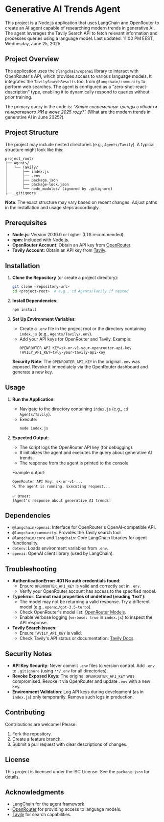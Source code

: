 # Generative AI Trends Agent

This project is a Node.js application that uses LangChain and OpenRouter to create an AI agent capable of researching modern trends in generative AI. The agent leverages the Tavily Search API to fetch relevant information and processes queries using a language model. Last updated: 11:00 PM EEST, Wednesday, June 25, 2025.

## Project Overview

The application uses the `@langchain/openai` library to interact with OpenRouter's API, which provides access to various language models. It integrates the `TavilySearchResults` tool from `@langchain/community` to perform web searches. The agent is configured as a "zero-shot-react-description" type, enabling it to dynamically respond to queries without prior training.

The primary query in the code is: *"Какие современные тренды в области генеративного ИИ в июне 2025 году?"* (What are the modern trends in generative AI in June 2025?).

## Project Structure

The project may include nested directories (e.g., `Agents/Tavily`). A typical structure might look like this:
```
project_root/
├── Agents/
│   └── Tavily/
│       ├── index.js
│       ├── .env
│       ├── package.json
│       ├── package-lock.json
│       └── node_modules/ (ignored by .gitignore)
├── .gitignore
```

**Note**: The exact structure may vary based on recent changes. Adjust paths in the installation and usage steps accordingly.

## Prerequisites

- **Node.js**: Version 20.10.0 or higher (LTS recommended).
- **npm**: Included with Node.js.
- **OpenRouter Account**: Obtain an API key from [OpenRouter](https://openrouter.ai).
- **Tavily Account**: Obtain an API key from [Tavily](https://tavily.com).

## Installation

1. **Clone the Repository** (or create a project directory):
   ```bash
   git clone <repository-url>
   cd <project-root>  # e.g., cd Agents/Tavily if nested
   ```

2. **Install Dependencies**:
   ```bash
   npm install
   ```

3. **Set Up Environment Variables**:
   - Create a `.env` file in the project root or the directory containing `index.js` (e.g., `Agents/Tavily/.env`).
   - Add your API keys for OpenRouter and Tavily. Example:
     ```env
     OPENROUTER_API_KEY=sk-or-v1-your-openrouter-api-key
     TAVILY_API_KEY=tvly-your-tavily-api-key
     ```

   **Security Note**: The `OPENROUTER_API_KEY` in the original `.env` was exposed. Revoke it immediately via the OpenRouter dashboard and generate a new key.

## Usage

1. **Run the Application**:
   - Navigate to the directory containing `index.js` (e.g., `cd Agents/Tavily`).
   - Execute:
     ```bash
     node index.js
     ```

2. **Expected Output**:
   - The script logs the OpenRouter API key (for debugging).
   - It initializes the agent and executes the query about generative AI trends.
   - The response from the agent is printed to the console.

   Example output:
   ```
   OpenRouter API Key: sk-or-v1-...
   🔍 The agent is running. Executing request...

   ✅ Ответ:
   [Agent's response about generative AI trends]
   ```

## Dependencies

- `@langchain/openai`: Interface for OpenRouter's OpenAI-compatible API.
- `@langchain/community`: Provides the Tavily search tool.
- `@langchain/core` and `langchain`: Core LangChain libraries for agent functionality.
- `dotenv`: Loads environment variables from `.env`.
- `openai`: OpenAI client library (used by LangChain).

## Troubleshooting

- **AuthenticationError: 401 No auth credentials found**:
  - Ensure `OPENROUTER_API_KEY` is valid and correctly set in `.env`.
  - Verify your OpenRouter account has access to the specified model.
- **TypeError: Cannot read properties of undefined (reading 'text')**:
  - The model may not be returning a valid response. Try a different model (e.g., `openai/gpt-3.5-turbo`).
  - Check OpenRouter's model list: [OpenRouter Models](https://openrouter.ai/docs/models).
  - Enable verbose logging (`verbose: true` in `index.js`) to inspect the API response.
- **Tavily Search Issues**:
  - Ensure `TAVILY_API_KEY` is valid.
  - Check Tavily's API status or documentation: [Tavily Docs](https://docs.tavily.com).

## Security Notes

- **API Key Security**: Never commit `.env` files to version control. Add `.env` to `.gitignore` (using `**/.env` for all directories).
- **Revoke Exposed Keys**: The original `OPENROUTER_API_KEY` was compromised. Revoke it via OpenRouter and update `.env` with a new key.
- **Environment Validation**: Log API keys during development (as in `index.js`) only temporarily. Remove such logs in production.

## Contributing

Contributions are welcome! Please:
1. Fork the repository.
2. Create a feature branch.
3. Submit a pull request with clear descriptions of changes.

## License

This project is licensed under the ISC License. See the `package.json` for details.

## Acknowledgments

- [LangChain](https://js.langchain.com) for the agent framework.
- [OpenRouter](https://openrouter.ai) for providing access to language models.
- [Tavily](https://tavily.com) for search capabilities.